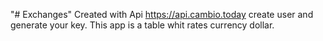 "# Exchanges" 
Created with Api https://api.cambio.today create user and generate your key.
This app is a table whit rates currency dollar.